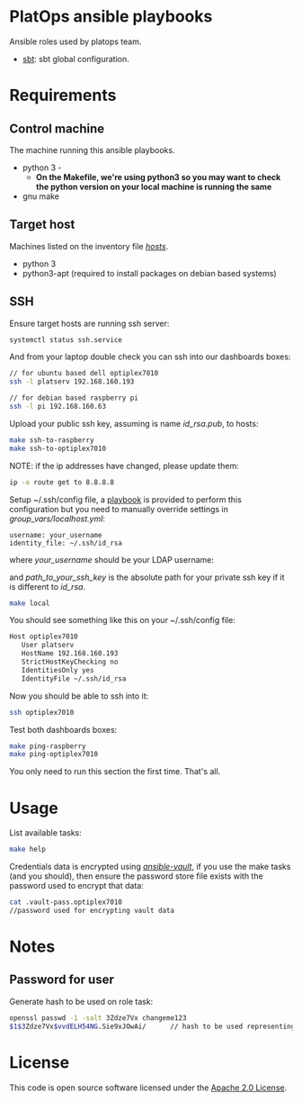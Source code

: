 # PlatOps ansible playbooks

Ansible roles used by platops team.

- [sbt](roles/sbt): sbt global configuration.

# Requirements

## Control machine

The machine running this ansible playbooks.

- python 3 -
    - **On the Makefile, we're using python3 so you may want to check the python version on your local machine is running the same**
- gnu make

## Target host

Machines listed on the inventory file *[hosts](hosts)*.

- python 3
- python3-apt (required to install packages on debian based systems)

## SSH

Ensure target hosts are running ssh server:

``` bash
systemctl status ssh.service
```

And from your laptop double check you can ssh into our dashboards boxes:

``` bash
// for ubuntu based dell optiplex7010
ssh -l platserv 192.168.160.193

// for debian based raspberry pi
ssh -l pi 192.168.160.63
```

Upload your public ssh key, assuming is name *id_rsa.pub*, to hosts:

``` bash
make ssh-to-raspberry
make ssh-to-optiplex7010
```

NOTE: if the ip addresses have changed, please update them:

``` bash
ip -o route get to 8.8.8.8
```

Setup ~/.ssh/config file, a [playbook](laptop.yml) is provided to perform this
configuration but you need to manually override settings in
*group_vars/localhost.yml*:

``` text
username: your_username
identity_file: ~/.ssh/id_rsa
```

where *your_username* should be your LDAP username:

and *path_to_your_ssh_key* is the absolute path for your private ssh
key if it is different to *id_rsa*.

``` bash
make local
```

You should see something like this on your ~/.ssh/config file:

``` bash
Host optiplex7010
   User platserv
   HostName 192.168.160.193
   StrictHostKeyChecking no
   IdentitiesOnly yes
   IdentityFile ~/.ssh/id_rsa
```

Now you should be able to ssh into it:

``` bash
ssh optiplex7010
```

Test both dashboards boxes:

``` bash
make ping-raspberry
make ping-optiplex7010
```

You only need to run this section the first time. That's all.

# Usage

List available tasks:

``` bash
make help
```

Credentials data is encrypted using
[*ansible-vault*](https://docs.ansible.com/ansible/latest/user_guide/vault.html),
if you use the make tasks (and you should), then ensure the password
store file exists with the password used to encrypt that data:

``` bash
cat .vault-pass.optiplex7010
//password used for encrypting vault data
```

# Notes

## Password for user

Generate hash to be used on role task:

``` bash
openssl passwd -1 -salt 3Zdze7Vx changeme123
$1$3Zdze7Vx$vvdELH54NG.Sie9xJOwAi/      // hash to be used representing changeme123 password
```

# License

This code is open source software licensed under the [Apache 2.0 License]("http://www.apache.org/licenses/LICENSE-2.0.html").
